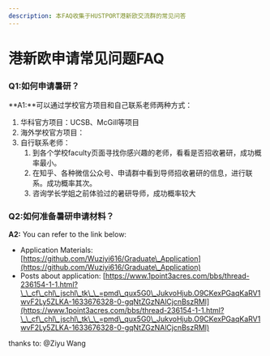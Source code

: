 ```yaml
---
description: 本FAQ收集于HUSTPORT港新欧交流群的常见问答
---
```


# 港新欧申请常见问题FAQ

### Q1:如何申请暑研？

**A1:**可以通过学校官方项目和自己联系老师两种方式：

1. 华科官方项目：UCSB、McGill等项目
2. 海外学校官方项目：
3. 自行联系老师：
   1. 到各个学校faculty页面寻找你感兴趣的老师，看看是否招收暑研，成功概率最小。
   2. 在知乎、各种微信公众号、申请群中看到导师招收暑研的信息，进行联系。成功概率其次。
   3. 咨询学长学姐之前体验过的暑研导师，成功概率较大

### Q2:如何准备暑研申请材料？

**A2:** You can refer to the link below:

* Application Materials: [https://github.com/Wuziyi616/Graduate\_Application](https://github.com/Wuziyi616/Graduate\_Application)
* Posts about application: [https://www.1point3acres.com/bbs/thread-236154-1-1.html?\_\_cf\_chl\_jschl\_tk\_\_=pmd\_qux5G0\_JukvoHjub.O9CKexPGaqKaRV1wvF2Ly5ZLKA-1633676328-0-gqNtZGzNAlCjcnBszRMl](https://www.1point3acres.com/bbs/thread-236154-1-1.html?\_\_cf\_chl\_jschl\_tk\_\_=pmd\_qux5G0\_JukvoHjub.O9CKexPGaqKaRV1wvF2Ly5ZLKA-1633676328-0-gqNtZGzNAlCjcnBszRMl)

thanks to: @Ziyu Wang
